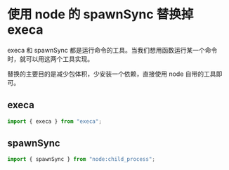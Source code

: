 # 使用 node 的 spawnSync 替换掉 execa

execa 和 spawnSync 都是运行命令的工具。当我们想用函数运行某一个命令时，就可以用这两个工具实现。

替换的主要目的是减少包体积，少安装一个依赖，直接使用 node 自带的工具即可。

## execa

```js
import { execa } from "execa";
```

## spawnSync

```js
import { spawnSync } from "node:child_process";
```
